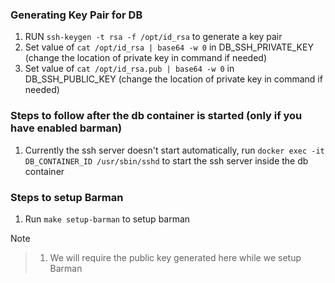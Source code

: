 ### Generating Key Pair for DB

1. RUN `ssh-keygen -t rsa -f /opt/id_rsa` to generate a key pair
2. Set value of `cat /opt/id_rsa | base64 -w 0` in DB_SSH_PRIVATE_KEY (change the location of private key in command if needed)
3. Set value of `cat /opt/id_rsa.pub | base64 -w 0` in DB_SSH_PUBLIC_KEY (change the location of private key in command if needed)

### Steps to follow after the db container is started (only if you have enabled barman)

1. Currently the ssh server doesn't start automatically, run `docker exec -it DB_CONTAINER_ID /usr/sbin/sshd` to start the ssh server inside the db container

### Steps to setup Barman 

1. Run `make setup-barman` to setup barman 

> [!NOTE]

> 1. We will require the public key generated here while we setup Barman
